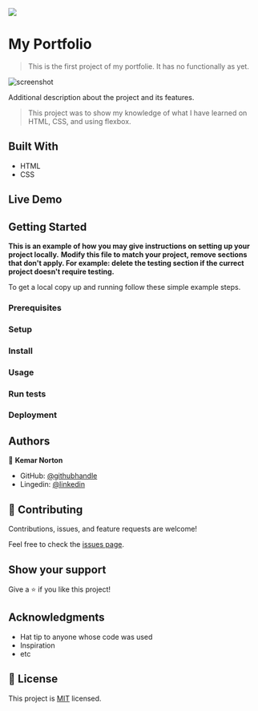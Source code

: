 ![](https://img.shields.io/badge/Microverse-blueviolet)

# My Portfolio

> This is the first project of my portfolie. It has no functionally as yet.

![screenshot](../image/Illustration.png)

Additional description about the project and its features.
> This project was to show my knowledge of what I have learned on HTML, CSS, and using flexbox.

## Built With

- HTML
- CSS

## Live Demo


## Getting Started

**This is an example of how you may give instructions on setting up your project locally.**
**Modify this file to match your project, remove sections that don't apply. For example: delete the testing section if the currect project doesn't require testing.**


To get a local copy up and running follow these simple example steps.

### Prerequisites

### Setup

### Install

### Usage

### Run tests

### Deployment



## Authors

👤 **Kemar Norton**

- GitHub: [@githubhandle](https://github.com/kemar-art)
- Lingedin: [@linkedin](www.linkedin.com/in/kemar-norton-2505431b2)

## 🤝 Contributing

Contributions, issues, and feature requests are welcome!

Feel free to check the [issues page](../../issues/).

## Show your support

Give a ⭐️ if you like this project!

## Acknowledgments

- Hat tip to anyone whose code was used
- Inspiration
- etc

## 📝 License

This project is [MIT](./MIT.md) licensed.
